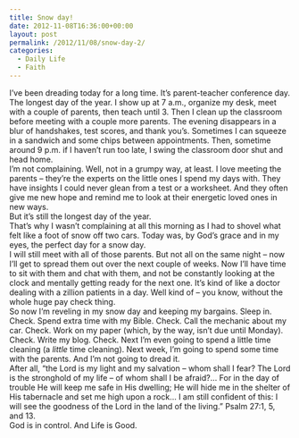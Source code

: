 ```yaml
---
title: Snow day!
date: 2012-11-08T16:36:00+00:00
layout: post
permalink: /2012/11/08/snow-day-2/
categories:
  - Daily Life
  - Faith
---
```




<div>
  I’ve been dreading today for a long time. It’s parent-teacher conference day. The longest day of the year. I show up at 7 a.m., organize my desk, meet with a couple of parents, then teach until 3. Then I clean up the classroom before meeting with a couple more parents. The evening disappears in a blur of handshakes, test scores, and thank you’s. Sometimes I can squeeze in a sandwich and some chips between appointments. Then, sometime around 9 p.m. if I haven’t run too late, I swing the classroom door shut and head home.
</div>

<div>
  I’m not complaining. Well, not in a grumpy way, at least. I love meeting the parents – they’re the experts on the little ones I spend my days with. They have insights I could never glean from a test or a worksheet. And they often give me new hope and remind me to look at their energetic loved ones in new ways.
</div>

<div>
  But it’s still the longest day of the year.
</div>

<div>
  That’s why I wasn’t complaining at all this morning as I had to shovel what felt like a foot of snow off two cars. Today was, by God’s grace and in my eyes, the perfect day for a snow day.
</div>

<div>
  I will still meet with all of those parents. But not all on the same night – now I’ll get to spread them out over the next couple of weeks. Now I’ll have time to sit with them and chat with them, and not be constantly looking at the clock and mentally getting ready for the next one. It’s kind of like a doctor dealing with a zillion patients in a day. Well kind of – you know, without the whole huge pay check thing.
</div>

<div>
  So now I’m reveling in my snow day and keeping my bargains. Sleep in. Check. Spend extra time with my Bible. Check. Call the mechanic about my car. Check. Work on my paper (which, by the way, isn’t due until Monday). Check. Write my blog. Check. Next I’m even going to spend a little time cleaning (a <i style="mso-bidi-font-style: normal;">little</i> time cleaning). Next week, I’m going to spend some time with the parents. And I’m not going to dread it.
</div>

<div>
  After all, “the Lord is my light and my salvation – whom shall I fear? The Lord is the stronghold of my life – of whom shall I be afraid?&#8230; For in the day of trouble He will keep me safe in His dwelling; He will hide me in the shelter of His tabernacle and set me high upon a rock… I am still confident of this: I will see the goodness of the Lord in the land of the living.” Psalm 27:1, 5, and 13.
</div>

<div>
  God is in control. And Life is Good. <span style="font-family: Wingdings; mso-ascii-font-family: Calibri; mso-ascii-theme-font: minor-latin; mso-char-type: symbol; mso-hansi-font-family: Calibri; mso-hansi-theme-font: minor-latin; mso-symbol-font-family: Wingdings;"><span style="mso-char-type: symbol; mso-symbol-font-family: Wingdings;"></span></span>
</div>

<div>
</div>